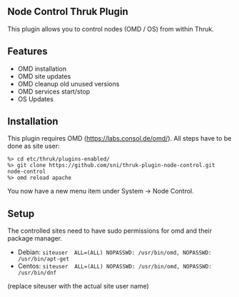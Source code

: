 ## Node Control Thruk Plugin

This plugin allows you to control nodes (OMD / OS) from within Thruk.

## Features

  - OMD installation
  - OMD site updates
  - OMD cleanup old unused versions
  - OMD services start/stop
  - OS Updates

## Installation

This plugin requires OMD (https://labs.consol.de/omd/).
All steps have to be done as site user:

    %> cd etc/thruk/plugins-enabled/
    %> git clone https://github.com/sni/thruk-plugin-node-control.git node-control
    %> omd reload apache

You now have a new menu item under System -> Node Control.

## Setup

The controlled sites need to have sudo permissions for omd and their package
manager.

 - Debian: `siteuser  ALL=(ALL) NOPASSWD: /usr/bin/omd, NOPASSWD: /usr/bin/apt-get`
 - Centos: `siteuser  ALL=(ALL) NOPASSWD: /usr/bin/omd, NOPASSWD: /usr/bin/dnf`

(replace siteuser with the actual site user name)
